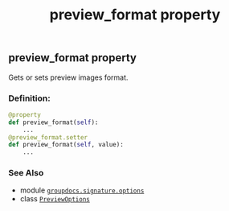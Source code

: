 ﻿---
title: preview_format property
second_title: GroupDocs.Signature for Python via .NET API References
description: 
type: docs
url: /python-net/groupdocs.signature.options/previewoptions/preview_format/
is_root: false
weight: 60
---

## preview_format property


Gets or sets preview images format.
### Definition:
```python
@property
def preview_format(self):
    ...
@preview_format.setter
def preview_format(self, value):
    ...
```

### See Also
* module [`groupdocs.signature.options`](../../)
* class [`PreviewOptions`](/signature/python-net/groupdocs.signature.options/previewoptions)
